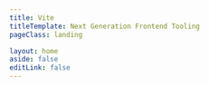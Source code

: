 ```yaml
---
title: Vite
titleTemplate: Next Generation Frontend Tooling
pageClass: landing

layout: home
aside: false
editLink: false
---
```


<script setup>
import Hero from './.vitepress/theme/components/landing/Hero.vue';
import HomeSponsors from './.vitepress/theme/components/HomeSponsors.vue';
</script>

<div class="VPHome">
<Hero/>
<HomeSponsors/>
</div>

<style>

</style>
